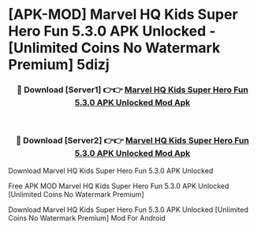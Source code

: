 # [APK-MOD] Marvel HQ  Kids Super Hero Fun 5.3.0 APK Unlocked - [Unlimited Coins No Watermark Premium] 5dizj



<div align="center">
<h3>🔴 Download [Server1] 👉👉 <a href="https://momento.my/?title=Marvel_HQ__Kids_Super_Hero_Fun_5.3.0_APK_Unlocked">Marvel HQ  Kids Super Hero Fun 5.3.0 APK Unlocked Mod Apk</a></h3><br>

<h3>🔴 Download [Server2] 👉👉 <a href="https://momento.my/?title=Marvel_HQ__Kids_Super_Hero_Fun_5.3.0_APK_Unlocked">Marvel HQ  Kids Super Hero Fun 5.3.0 APK Unlocked Mod Apk</a></h3>
</div>



Download Marvel HQ  Kids Super Hero Fun 5.3.0 APK Unlocked 

Free APK MOD Marvel HQ  Kids Super Hero Fun 5.3.0 APK Unlocked [Unlimited Coins No Watermark Premium]

Download Marvel HQ  Kids Super Hero Fun 5.3.0 APK Unlocked [Unlimited Coins No Watermark Premium] Mod For Android

